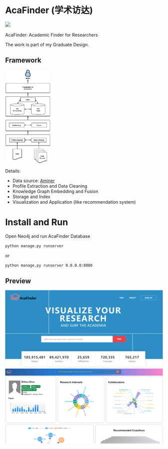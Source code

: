 # AcaFinder (学术访达)

![](https://img.shields.io/badge/Require-Updating-brightgreen.svg)

AcaFinder: Academic Finder for Researchers

The work is part of my Graduate Design.

## Framework
<img src="https://github.com/xyjigsaw/AcaFinder/blob/master/AcaFinder%20Architecture.png?" height = "300" alt="architecture" 
align=center>

Details:

- Data source: [Aminer](https://www.aminer.cn/aminernetwork)
- Profile Extraction and Data Cleaning
- Knowledge Graph Embedding and Fusion
- Storage and Index
- Visualization and Application (like recommendation system)

# Install and Run
Open Neo4j and run AcaFinder Database
```bash
python manage.py runserver
```
or
```bash
python manage.py runserver 0.0.0.0:8000
```


## Preview
![](https://github.com/xyjigsaw/AcaFinder/blob/master/preview2.png)
![](https://github.com/xyjigsaw/AcaFinder/blob/master/preview3.png)
